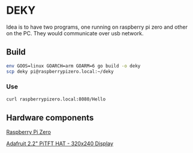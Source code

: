 # DEKY

Idea is to have two programs, one running on raspberry pi zero and other on the PC. They would communicate over usb network.

## Build

``` sh
env GOOS=linux GOARCH=arm GOARM=6 go build -o deky
scp deky pi@raspberrypizero.local:~/deky
```

### Use

``` sh
curl raspberrypizero.local:8080/Hello
```

## Hardware components

[Raspberry Pi Zero](https://www.raspberrypi.com/products/raspberry-pi-zero/)

[Adafruit 2.2" PiTFT HAT - 320x240 Display](https://learn.adafruit.com/adafruit-2-2-pitft-hat-320-240-primary-display-for-raspberry-pi)
